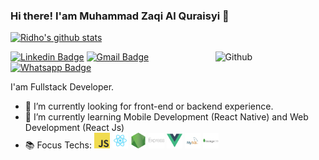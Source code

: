 ### Hi there! I'am Muhammad Zaqi Al Quraisyi 👋

[![Ridho's github stats](https://github-readme-stats.vercel.app/api?username=zaqijr7&count_private=true)](https://github.com/zaqijr7)

<img width="35%" align="right" alt="Github" src="https://media.giphy.com/media/dWesBcTLavkZuG35MI/giphy.gif" />

[![Linkedin Badge](https://img.shields.io/badge/-Linkedin-blue?style=flat&logo=Linkedin&logoColor=white&link=https://www.linkedin.com/in/muhammad-zaqi/)](https://www.linkedin.com/in/muhammad-zaqi/)
[![Gmail Badge](https://img.shields.io/badge/-Mail-c14438?style=flat&logo=Gmail&logoColor=white&link=mailto:zaqijr7@gmail.com)](mailto:zaqijr7@gmail.com)
[![Whatsapp Badge](https://img.shields.io/badge/-Whatsapp-green?style=flat&logo=Whatsapp&logoColor=white&link=https://wa.me/081211501766)](https://wa.me/081211501766)

I'am Fullstack Developer. 
- 🔭 I’m currently looking for front-end or backend experience.
- 🌱 I’m currently learning Mobile Development (React Native) and Web Development (React Js)
- :books: Focus Techs:  <img height="25" src="https://raw.githubusercontent.com/github/explore/80688e429a7d4ef2fca1e82350fe8e3517d3494d/topics/javascript/javascript.png"> <img height="25" src="https://raw.githubusercontent.com/github/explore/80688e429a7d4ef2fca1e82350fe8e3517d3494d/topics/react/react.png"> <img height="25" src="https://raw.githubusercontent.com/github/explore/80688e429a7d4ef2fca1e82350fe8e3517d3494d/topics/nodejs/nodejs.png"> <img height="25" src="https://raw.githubusercontent.com/github/explore/80688e429a7d4ef2fca1e82350fe8e3517d3494d/topics/express/express.png"> <img height="25" src="https://raw.githubusercontent.com/github/explore/80688e429a7d4ef2fca1e82350fe8e3517d3494d/topics/vue/vue.png"> <img height="25" src="https://raw.githubusercontent.com/github/explore/80688e429a7d4ef2fca1e82350fe8e3517d3494d/topics/mysql/mysql.png"> <img height="25" src="https://raw.githubusercontent.com/github/explore/80688e429a7d4ef2fca1e82350fe8e3517d3494d/topics/mongodb/mongodb.png">
